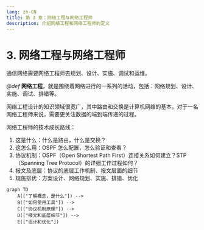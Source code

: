```yaml
---
lang: zh-CN
title: 第 3 章：网络工程与网络工程师
description: 介绍网络工程和网络工程师的定义
---
```


# 3. 网络工程与网络工程师

通信网络需要网络工程师去规划、设计、实施、调试和运维。

*@def* **网络工程**，就是围绕着网络进行的一系列的活动，包括：网络规划、设计、实施、调试、排错等。

网络工程设计的知识领域很宽广，其中路由和交换是计算机网络的基本。对于一名网络工程师来说，需要更关注数据的端到端传递的过程。

网络工程师的技术成长路线：
1. 这是什么：什么是路由，什么是交换？
2. 这怎么用：OSPF 怎么配置，怎么验证和查看？
3. 协议机制：OSPF（Open Shortest Path First）连接关系如何建立？STP（Spanning Tree Protocol）的详细工作过程如何？
4. 报文及底层：协议的底层工作机制、报文层面的细节
5. 规施排优：方案设计、网络规划、实施、排错、优化

```mermaid
graph TD
    A(["了解概念，是什么"]) -->
    B(["如何使用工具"]) -->
    C(["协议机制原理"]) -->
    D(["报文和底层细节"]) -->
    E(["设计和优化"])
```
